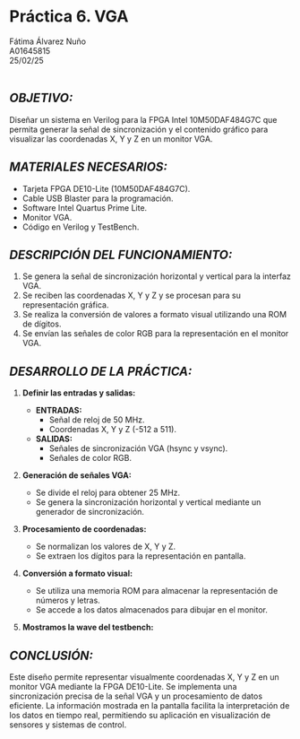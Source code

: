 # Práctica 6. VGA
Fátima Álvarez Nuño <br/>
A01645815 <br/>
25/02/25 <br/>
<br/>

## *OBJETIVO:*  
Diseñar un sistema en Verilog para la FPGA Intel 10M50DAF484G7C que permita generar la señal de sincronización y el contenido gráfico para visualizar las coordenadas X, Y y Z en un monitor VGA.
  
## *MATERIALES NECESARIOS:*  
* Tarjeta FPGA DE10-Lite (10M50DAF484G7C).  
* Cable USB Blaster para la programación.  
* Software Intel Quartus Prime Lite.  
* Monitor VGA.  
* Código en Verilog y TestBench.  
  
## *DESCRIPCIÓN DEL FUNCIONAMIENTO:*  
1. Se genera la señal de sincronización horizontal y vertical para la interfaz VGA.  
2. Se reciben las coordenadas X, Y y Z y se procesan para su representación gráfica.  
3. Se realiza la conversión de valores a formato visual utilizando una ROM de dígitos.  
4. Se envían las señales de color RGB para la representación en el monitor VGA.  
  
## *DESARROLLO DE LA PRÁCTICA:*  
1. **Definir las entradas y salidas:**  
   * **ENTRADAS:**  
     - Señal de reloj de 50 MHz.  
     - Coordenadas X, Y y Z (-512 a 511).  
   * **SALIDAS:**  
     - Señales de sincronización VGA (hsync y vsync).  
     - Señales de color RGB.  
  
2. **Generación de señales VGA:**  
   * Se divide el reloj para obtener 25 MHz.  
   * Se genera la sincronización horizontal y vertical mediante un generador de sincronización.  
  
3. **Procesamiento de coordenadas:**  
   * Se normalizan los valores de X, Y y Z.  
   * Se extraen los dígitos para la representación en pantalla.  
  
4. **Conversión a formato visual:**  
   * Se utiliza una memoria ROM para almacenar la representación de números y letras.  
   * Se accede a los datos almacenados para dibujar en el monitor.  
  
5. **Mostramos la wave del testbench:**  
  
## *CONCLUSIÓN:*  
Este diseño permite representar visualmente coordenadas X, Y y Z en un monitor VGA mediante la FPGA DE10-Lite. Se implementa una sincronización precisa de la señal VGA y un procesamiento de datos eficiente. La información mostrada en la pantalla facilita la interpretación de los datos en tiempo real, permitiendo su aplicación en visualización de sensores y sistemas de control.

